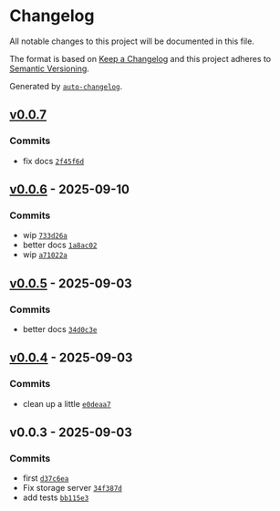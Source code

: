 # Changelog

All notable changes to this project will be documented in this file.

The format is based on [Keep a Changelog](https://keepachangelog.com/en/1.0.0/)
and this project adheres to [Semantic Versioning](https://semver.org/spec/v2.0.0.html).

Generated by [`auto-changelog`](https://github.com/CookPete/auto-changelog).

## [v0.0.7](https://github.com/substrate-system/mergeparty/compare/v0.0.6...v0.0.7)

### Commits

- fix docs [`2f45f6d`](https://github.com/substrate-system/mergeparty/commit/2f45f6d36903e6329ce673f587b35e00ad7e2f58)

## [v0.0.6](https://github.com/substrate-system/mergeparty/compare/v0.0.5...v0.0.6) - 2025-09-10

### Commits

- wip [`733d26a`](https://github.com/substrate-system/mergeparty/commit/733d26ab9fa7f97b5d5225186335326575efb31a)
- better docs [`1a8ac02`](https://github.com/substrate-system/mergeparty/commit/1a8ac02fb99b17c59a216108a72e40aaa1ac1cc7)
- wip [`a71022a`](https://github.com/substrate-system/mergeparty/commit/a71022a14857eebae7f65b52c41431abf48d04b8)

## [v0.0.5](https://github.com/substrate-system/mergeparty/compare/v0.0.4...v0.0.5) - 2025-09-03

### Commits

- better docs [`34d0c3e`](https://github.com/substrate-system/mergeparty/commit/34d0c3e9004fbca850e09733d7039f5353cf1cde)

## [v0.0.4](https://github.com/substrate-system/mergeparty/compare/v0.0.3...v0.0.4) - 2025-09-03

### Commits

- clean up a little [`e0deaa7`](https://github.com/substrate-system/mergeparty/commit/e0deaa76333e7a42f79fb947c0e09f0a57141cbe)

## v0.0.3 - 2025-09-03

### Commits

- first [`d37c6ea`](https://github.com/substrate-system/mergeparty/commit/d37c6ea8354950ad85a900fb9cab64ad261b2330)
- Fix storage server [`34f387d`](https://github.com/substrate-system/mergeparty/commit/34f387df739a005f9b3b27e7da7d217f29345b1a)
- add tests [`bb115e3`](https://github.com/substrate-system/mergeparty/commit/bb115e34e3cb2398a38302702aa4ce8a6be18c69)
